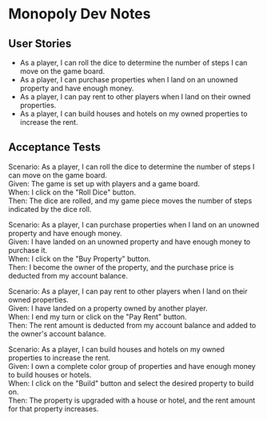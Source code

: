 # Monopoly Dev Notes


## User Stories
* As a player, I can roll the dice to determine the number of steps I can move on the game board.
* As a player, I can purchase properties when I land on an unowned property and have enough money.
* As a player, I can pay rent to other players when I land on their owned properties.
* As a player, I can build houses and hotels on my owned properties to increase the rent.

## Acceptance Tests
Scenario: As a player, I can roll the dice to determine the number of steps I can move on the game board.\
Given: The game is set up with players and a game board.\
When: I click on the "Roll Dice" button.\
Then: The dice are rolled, and my game piece moves the number of steps indicated by the dice roll.

Scenario: As a player, I can purchase properties when I land on an unowned property and have enough money.\
Given: I have landed on an unowned property and have enough money to purchase it.\
When: I click on the "Buy Property" button.\
Then: I become the owner of the property, and the purchase price is deducted from my account balance.

Scenario: As a player, I can pay rent to other players when I land on their owned properties.\
Given: I have landed on a property owned by another player.\
When: I end my turn or click on the "Pay Rent" button.\
Then: The rent amount is deducted from my account balance and added to the owner's account balance.

Scenario: As a player, I can build houses and hotels on my owned properties to increase the rent.\
Given: I own a complete color group of properties and have enough money to build houses or hotels.\
When: I click on the "Build" button and select the desired property to build on.\
Then: The property is upgraded with a house or hotel, and the rent amount for that property increases.